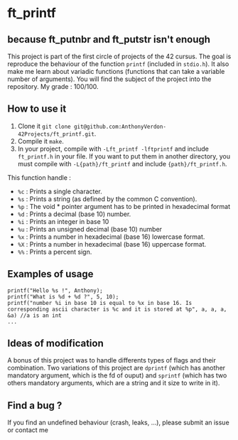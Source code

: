 # ft_printf

## because ft_putnbr and ft_putstr isn't enough

This project is part of the first circle of projects of the 42 cursus. The goal is reproduce the behaviour of the function `printf` (included in `stdio.h`). It also  make me learn about variadic functions (functions that can take a variable number of arguments). You will find the subject of the project into the repository. My grade : 100/100.

## How to use it

1. Clone it `git clone git@github.com:AnthonyVerdon-42Projects/ft_printf.git`.
2. Compile it `make`.
3. In your project, compile with `-Lft_printf -lftprintf` and include `ft_printf.h` in your file. If you want to put them in another directory, you must compile with `-L{path}/ft_printf` and include `{path}/ft_printf.h`.

This function handle :
- `%c` : Prints a single character.
- `%s` : Prints a string (as defined by the common C convention).
- `%p` : The void * pointer argument has to be printed in hexadecimal format
- `%d` : Prints a decimal (base 10) number.
- `%i` : Prints an integer in base 10
- `%u` : Prints an unsigned decimal (base 10) number
- `%x` : Prints a number in hexadecimal (base 16) lowercase format.
- `%X` : Prints a number in hexadecimal (base 16) uppercase format.
- `%%` : Prints a percent sign.

## Examples of usage

```
printf("Hello %s !", Anthony);
printf("What is %d + %d ?", 5, 10);
printf("number %i in base 10 is equal to %x in base 16. Is corresponding ascii character is %c and it is stored at %p", a, a, a, &a) //a is an int
...
```
## Ideas of modification

A bonus of this project was to handle differents types of flags and their combination. Two variations of this project are `dprintf` (which has another mandatory argument, which is the fd of ouput) and `sprintf` (which has two others mandatory arguments, which are a string and it size to write in it).

## Find a bug ?

If you find an undefined behaviour (crash, leaks, ...), please submit an issue or contact me

